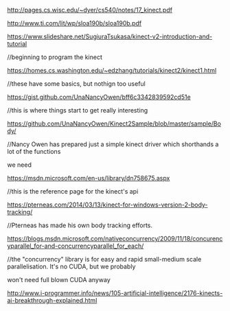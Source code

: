 http://pages.cs.wisc.edu/~dyer/cs540/notes/17_kinect.pdf

http://www.ti.com/lit/wp/sloa190b/sloa190b.pdf

https://www.slideshare.net/SugiuraTsukasa/kinect-v2-introduction-and-tutorial

//beginning to program the kinect

https://homes.cs.washington.edu/~edzhang/tutorials/kinect2/kinect1.html


//these have some basics, but nothign too useful

https://gist.github.com/UnaNancyOwen/bff6c3342839592cd51e


//this is where things start to get really interesting

https://github.com/UnaNancyOwen/Kinect2Sample/blob/master/sample/Body/



//Nancy Owen has prepared just a simple kinect driver which shorthands a lot of the functions

we need

https://msdn.microsoft.com/en-us/library/dn758675.aspx

//this is the reference page for the kinect's api



https://pterneas.com/2014/03/13/kinect-for-windows-version-2-body-tracking/



//Pterneas has made his own body tracking efforts.

https://blogs.msdn.microsoft.com/nativeconcurrency/2009/11/18/concurencyparallel_for-and-concurrencyparallel_for_each/

//the "concurrency" library is for easy and rapid small-medium scale parallelisation. It's no CUDA, but we probably

won't need full blown CUDA anyway

http://www.i-programmer.info/news/105-artificial-intelligence/2176-kinects-ai-breakthrough-explained.html
